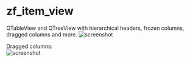 # zf_item_view

QTableView and QTreeView with hierarchical headers, frozen columns, dragged columns and more.
![screenshot](https://github.com/n-r-w/zf_item_view/blob/main/screenshot1.png?raw=true)

Dragged columns:  
![screenshot](https://github.com/n-r-w/zf_item_view/blob/main/screenshot2.png?raw=true)
